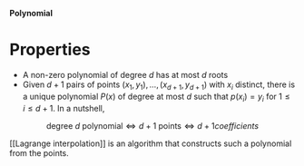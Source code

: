 **Polynomial**

# Properties

* A non-zero polynomial of degree _d_ has at most _d_ roots
* Given $d+1$ pairs of points $(x_1, y_1),\ldots, (x_{d+1}, y_{d+1})$ with $x_i$ distinct, there is a unique polynomial $P(x)$ of degree at most $d$ such that $p(x_i)=y_i$ for $1 \leq i \leq d+1$. In a nutshell,

$$
\text{degree } d \text{ polynomial} \iff d+1 \text{ points} \iff d + 1{ coefficients}
$$

[[Lagrange interpolation]] is an algorithm that constructs such a polynomial from the points.